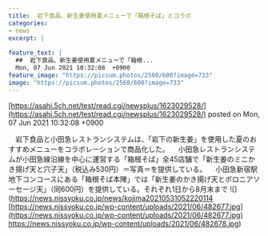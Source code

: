 ```yaml
---
title:  岩下食品、新生姜使用夏メニューで「箱根そば」とコラボ  
categories:
- news
excerpt: |
  
feature_text: |
  ##  岩下食品、新生姜使用夏メニューで「箱根...
  Mon, 07 Jun 2021 10:32:08  +0900
feature_image: "https://picsum.photos/2560/600?image=733"
image: "https://picsum.photos/2560/600?image=733"
---
```


[https://asahi.5ch.net/test/read.cgi/newsplus/1623029528/](https://asahi.5ch.net/test/read.cgi/newsplus/1623029528/)
posted on Mon, 07 Jun 2021 10:32:08  +0900

<!--more-->

　岩下食品と小田急レストランシステムは、「岩下の新生姜」を使用した夏のおすすめメニューをコラボレーションで商品化した。 　小田急レストランシステムが小田急線沿線を中心に運営する「箱根そば」全45店舗で「新生姜のミニかき揚げ天と穴子天」（税込み530円）＝写真＝を提供している。 　小田急新宿駅地下コンコースにある「箱根そば本陣」では「新生姜のかき揚げ天とボロニアソーセージ天」（同600円）を提供している。それぞれ1日から8月末まで ![](https://news.nissyoku.co.jp/news/kojima20210531052220114 [https://news.nissyoku.co.jp/wp-content/uploads/2021/06/482677.jpg](https://news.nissyoku.co.jp/wp-content/uploads/2021/06/482677.jpg) https://news.nissyoku.co.jp/wp-content/uploads/2021/06/482678.jpg)
